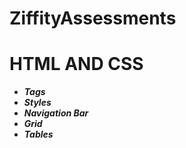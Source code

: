 # ZiffityAssessments
# HTML AND CSS
* **_Tags_**
* **_Styles_**
* **_Navigation Bar_**
* **_Grid_**
* **_Tables_**
